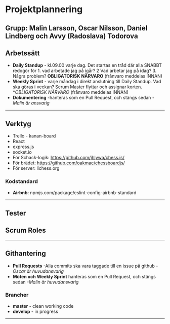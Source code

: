 <!--- Denna dokumentation kan komma att uppdateras under projektets gång -->
<!--- Senast uppdaterad: 2019-12-16       @ Malin -->

# Projektplannering
**Grupp:** Malin Larsson, Oscar Nilsson, Daniel Lindberg och Avvy (Radoslava) Todorova
---

<!--- HUR vi tänker arbeta -->
## Arbetssätt
- **Daily Standup** - kl.09.00 varje dag. Det startas en tråd där alla SNABBT redogör för 1. vad arbetade jag på igår? 2 Vad arbetar jag på idag? 3. Några problem? **OBLIGATORISK NÄRVARO** (frånvaro meddelas INNAN)
- **Weekly Sprint** - varje måndag i direkt anslutning till Daily Standup. Vad ska göras i veckan? Scrum Master flyttar och assignar korten. **OBLIGATORISK NÄRVARO* (frånvaro meddelas INNAN)
- **Dokumentering** -hanteras som en Pull Request, och stängs sedan *- Malin är ansvarig*
---

<!--- Vilka verktyg vi kommer att använda under projektets gång -->
## Verktyg
- Trello - kanan-board
- React
- express.js
- socket.io
- För Schack-logik: https://github.com/jhlywa/chess.js/
- För brädet: https://github.com/oakmac/chessboardjs/
- För server: lichess.org

<!--- Vilken kodstandard ska vi följa, för att hålla koden unison? -->
### Kodstandard
- **Airbnb**: npmjs.com/package/eslint-config-airbnb-standard
---

<!--- Vilka tester? Hur? -->
## Tester

<!--- Roterande roller? -->
## Scrum Roles

---

<!--- Regler kring git-hantering -->
## Githantering
- **Pull Requests** -Alla commits ska vara taggade till en issue på github *-Oscar är huvudansvarig*
- **Möten och Weekly Sprint** hanteras som en Pull Request, och stängs sedan *-Malin är huvudansvarig*

<!--- Vilka brancher som används, och regler för dessa -->
### Brancher
- **master** - clean working code
- **develop** - in progress
---